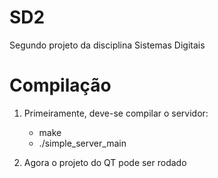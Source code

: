 # SD2
Segundo projeto da disciplina Sistemas Digitais

# Compilação
1. Primeiramente, deve-se compilar o servidor:
	- make
	- ./simple_server_main

2. Agora o projeto do QT pode ser rodado
